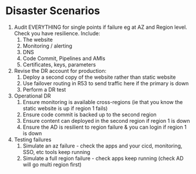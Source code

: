 # Disaster Scenarios

1. Audit EVERYTHING for single points if failure eg at AZ and Region level. Check you have resilience. Include:
    1. The website
    2. Monitoring / alerting
    3. DNS
    4. Code Commit, Pipelines and AMIs
    5. Certificates, keys, parameters
2. Revise the DR account for production:
    1. Deploy a second copy of the website rather than static website
    2. Use failover routing in R53 to send traffic here if the primary is down
    3. Perform a DR test
3. Operational DR
    1. Ensure monitoring is available cross-regions (ie that you know the static website is up if region 1 fails)
    2. Ensure code commit is backed up to the second region
    3. Ensure content can deployed in the second region if region 1 is down
    4. Ensure the AD is resilient to region failure & you can login if region 1 is down 
4. Testing failures
    1. Simulate an az failure - check the apps and your cicd, monitoring, SSO, etc tools keep running
    2. Simulate a full region failure - check apps keep running (check AD will go multi region first)
